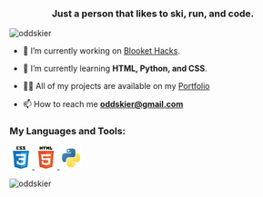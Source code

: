 <h3 align="center">Just a person that likes to ski, run, and code.</h3>

<p align="left"> <img src="https://komarev.com/ghpvc/?username=oddskier&label=Profile%20views&color=0e75b6&style=flat" alt="oddskier" /> </p>

- 🔭 I’m currently working on [Blooket Hacks](https://github.com/OddSkier/BlooketPlus).

- 🌱 I’m currently learning **HTML, Python, and CSS**.

- 👨‍💻 All of my projects are available on my [Portfolio](https://github.com/OddSkier/Portfolio)

- 📫 How to reach me **oddskier@gmail.com**


</p>

<h3 align="left">My Languages and Tools:</h3>
<p align="left"> <a href="https://www.w3schools.com/css/" target="_blank" rel="noreferrer"> <img src="https://raw.githubusercontent.com/devicons/devicon/master/icons/css3/css3-original-wordmark.svg" alt="css3" width="40" height="40"/> </a> <a href="https://www.w3.org/html/" target="_blank" rel="noreferrer"> <img src="https://raw.githubusercontent.com/devicons/devicon/master/icons/html5/html5-original-wordmark.svg" alt="html5" width="40" height="40"/> </a> <a href="https://www.python.org" target="_blank" rel="noreferrer"> <img src="https://raw.githubusercontent.com/devicons/devicon/master/icons/python/python-original.svg" alt="python" width="40" height="40"/> </a> </p>

<p><img align="left" src="https://github-readme-stats.vercel.app/api/top-langs?username=oddskier&show_icons=true&locale=en&layout=compact" alt="oddskier" /></p>
